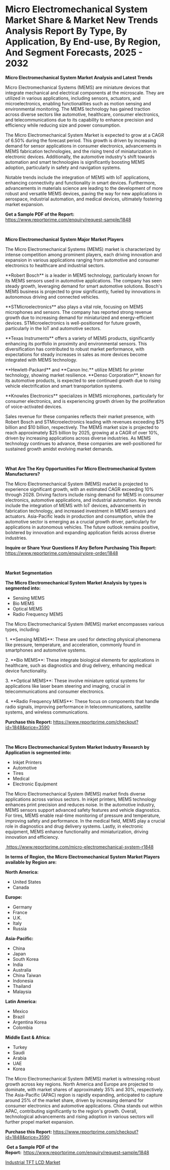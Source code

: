 <p><h1>Micro Electromechanical System Market Share & Market New Trends Analysis Report By Type, By Application, By End-use, By Region, And Segment Forecasts, 2025 - 2032</h1></p><p><strong>Micro Electromechanical System Market Analysis and Latest Trends</strong></p>
<p><p>Micro Electromechanical Systems (MEMS) are miniature devices that integrate mechanical and electrical components at the microscale. They are utilized in various applications, including sensors, actuators, and microelectronics, enabling functionalities such as motion sensing and environmental monitoring. The MEMS technology has gained traction across diverse sectors like automotive, healthcare, consumer electronics, and telecommunications due to its capability to enhance precision and efficiency while reducing size and power consumption.</p><p>The Micro Electromechanical System Market is expected to grow at a CAGR of 6.50% during the forecast period. This growth is driven by increasing demand for sensor applications in consumer electronics, advancements in MEMS fabrication technologies, and the rising trend of miniaturization in electronic devices. Additionally, the automotive industry's shift towards automation and smart technologies is significantly boosting MEMS adoption, particularly in safety and navigation systems.</p><p>Notable trends include the integration of MEMS with IoT applications, enhancing connectivity and functionality in smart devices. Furthermore, advancements in materials science are leading to the development of more robust and versatile MEMS devices, paving the way for new applications in aerospace, industrial automation, and medical devices, ultimately fostering market expansion.</p></p>
<p><strong>Get a Sample PDF of the Report:&nbsp;</strong> <a href="https://www.reportprime.com/enquiry/request-sample/1848?utm_campaign=2450&utm_medium=2&utm_source=Github&utm_content=ia&utm_term=18032025&utm_id=micro-electromechanical-system">https://www.reportprime.com/enquiry/request-sample/1848</a></p>
<p>&nbsp;</p>
<p><strong>Micro Electromechanical System Major Market Players</strong></p>
<p><p>The Micro Electromechanical Systems (MEMS) market is characterized by intense competition among prominent players, each driving innovation and expansion in various applications ranging from automotive and consumer electronics to healthcare and industrial sectors.</p><p>**Robert Bosch** is a leader in MEMS technology, particularly known for its MEMS sensors used in automotive applications. The company has seen steady growth, leveraging demand for smart automotive solutions. Bosch's MEMS business is projected to grow significantly, fueled by innovations in autonomous driving and connected vehicles.</p><p>**STMicroelectronics** also plays a vital role, focusing on MEMS microphones and sensors. The company has reported strong revenue growth due to increasing demand for miniaturized and energy-efficient devices. STMicroelectronics is well-positioned for future growth, particularly in the IoT and automotive sectors.</p><p>**Texas Instruments** offers a variety of MEMS products, significantly enhancing its portfolio in proximity and environmental sensors. This diversification has contributed to robust market performance, with expectations for steady increases in sales as more devices become integrated with MEMS technology.</p><p>**Hewlett-Packard** and **Canon Inc.** utilize MEMS for printer technology, showing market resilience. **Denso Corporation**, known for its automotive products, is expected to see continued growth due to rising vehicle electrification and smart transportation systems.</p><p>**Knowles Electronics** specializes in MEMS microphones, particularly for consumer electronics, and is experiencing growth driven by the proliferation of voice-activated devices.</p><p>Sales revenue for these companies reflects their market presence, with Robert Bosch and STMicroelectronics leading with revenues exceeding $75 billion and $10 billion, respectively. The MEMS market size is projected to reach approximately $25 billion by 2025, growing at a CAGR of over 10%, driven by increasing applications across diverse industries. As MEMS technology continues to advance, these companies are well-positioned for sustained growth amidst evolving market demands.</p></p>
<p>&nbsp;</p>
<p><strong>What Are The Key Opportunities For Micro Electromechanical System Manufacturers?</strong></p>
<p><p>The Micro Electromechanical System (MEMS) market is projected to experience significant growth, with an estimated CAGR exceeding 10% through 2028. Driving factors include rising demand for MEMS in consumer electronics, automotive applications, and industrial automation. Key trends include the integration of MEMS with IoT devices, advancements in fabrication technology, and increased investment in MEMS sensors and actuators. Asia-Pacific leads in production and consumption, while the automotive sector is emerging as a crucial growth driver, particularly for applications in autonomous vehicles. The future outlook remains positive, bolstered by innovation and expanding application fields across diverse industries.</p></p>
<p><strong>Inquire or Share Your Questions If Any Before Purchasing This Report:</strong> <a href="https://www.reportprime.com/enquiry/pre-order/1848?utm_campaign=2450&utm_medium=2&utm_source=Github&utm_content=ia&utm_term=18032025&utm_id=micro-electromechanical-system">https://www.reportprime.com/enquiry/pre-order/1848</a></p>
<p>&nbsp;</p>
<p><strong>Market Segmentation</strong></p>
<p><strong>The Micro Electromechanical System Market Analysis by types is segmented into:</strong></p>
<p><ul><li>Sensing MEMS</li><li>Bio MEMS</li><li>Optical MEMS</li><li>Radio Frequency MEMS</li></ul></p>
<p><p>The Micro Electromechanical System (MEMS) market encompasses various types, including:</p><p>1. **Sensing MEMS**: These are used for detecting physical phenomena like pressure, temperature, and acceleration, commonly found in smartphones and automotive systems.</p><p>2. **Bio MEMS**: These integrate biological elements for applications in healthcare, such as diagnostics and drug delivery, enhancing medical device functionality.</p><p>3. **Optical MEMS**: These involve miniature optical systems for applications like laser beam steering and imaging, crucial in telecommunications and consumer electronics.</p><p>4. **Radio Frequency MEMS**: These focus on components that handle radio signals, improving performance in telecommunications, satellite systems, and wireless communications.</p></p>
<p><strong>Purchase this Report:&nbsp;</strong><a href="https://www.reportprime.com/checkout?id=1848&price=3590&utm_campaign=2450&utm_medium=2&utm_source=Github&utm_content=ia&utm_term=18032025&utm_id=micro-electromechanical-system">https://www.reportprime.com/checkout?id=1848&price=3590</a></p>
<p>&nbsp;</p>
<p><strong>The Micro Electromechanical System Market Industry Research by Application is segmented into:</strong></p>
<p><ul><li>Inkjet Printers</li><li>Automotive</li><li>Tires</li><li>Medical</li><li>Electronic Equipment</li></ul></p>
<p><p>The Micro Electromechanical System (MEMS) market finds diverse applications across various sectors. In inkjet printers, MEMS technology enhances print precision and reduces noise. In the automotive industry, MEMS sensors support advanced safety features and vehicle diagnostics. For tires, MEMS enable real-time monitoring of pressure and temperature, improving safety and performance. In the medical field, MEMS play a crucial role in diagnostics and drug delivery systems. Lastly, in electronic equipment, MEMS enhance functionality and miniaturization, driving innovation and efficiency.</p></p>
<p><a href="https://www.reportprime.com/micro-electromechanical-system-r1848?utm_campaign=2450&utm_medium=2&utm_source=Github&utm_content=ia&utm_term=18032025&utm_id=micro-electromechanical-system">&nbsp;https://www.reportprime.com/micro-electromechanical-system-r1848</a></p>
<p><strong>In terms of Region, the Micro Electromechanical System Market Players available by Region are:</strong></p>
<p>
    <p> <strong> North America: </strong>
        <ul>
            <li>United States</li>
            <li>Canada</li>
        </ul>
        </p> 
    <p> <strong> Europe: </strong>
        <ul>
            <li>Germany</li>
            <li>France</li>
            <li>U.K.</li>
            <li>Italy</li>
            <li>Russia</li>
        </ul>
        </p> 
    <p> <strong> Asia-Pacific: </strong>
        <ul>
            <li>China</li>
            <li>Japan</li>
            <li>South Korea</li>
            <li>India</li>
            <li>Australia</li>
            <li>China Taiwan</li>
            <li>Indonesia</li>
            <li>Thailand</li>
            <li>Malaysia</li>
        </ul>
        </p> 
    <p> <strong> Latin America: </strong>
        <ul>
            <li>Mexico</li>
            <li>Brazil</li>
            <li>Argentina Korea</li>
            <li>Colombia</li>
        </ul>
        </p> 
    <p> <strong> Middle East & Africa: </strong>
        <ul>
            <li>Turkey</li>
            <li>Saudi</li>
            <li>Arabia</li>
            <li>UAE</li>
            <li>Korea</li>
        </ul>
    </p>
    </p>
<p><p>The Micro Electromechanical System (MEMS) market is witnessing robust growth across key regions. North America and Europe are projected to dominate, with market shares of approximately 35% and 30%, respectively. The Asia-Pacific (APAC) region is rapidly expanding, anticipated to capture around 25% of the market share, driven by increasing demand for consumer electronics and automotive applications. China stands out within APAC, contributing significantly to the region's growth. Overall, technological advancements and rising adoption in various sectors will further propel market expansion.</p></p>
<p><strong>Purchase this Report: </strong><a href="https://www.reportprime.com/checkout?id=1848&price=3590&utm_campaign=2450&utm_medium=2&utm_source=Github&utm_content=ia&utm_term=18032025&utm_id=micro-electromechanical-system">https://www.reportprime.com/checkout?id=1848&price=3590</a></p>
<p>&nbsp;<strong>Get a Sample PDF of the Report:&nbsp;&nbsp;</strong><a href="https://www.reportprime.com/enquiry/request-sample/1848?utm_campaign=2450&utm_medium=2&utm_source=Github&utm_content=ia&utm_term=18032025&utm_id=micro-electromechanical-system">https://www.reportprime.com/enquiry/request-sample/1848</a></p>
<p><strong></strong></p>
<p><p><a href="https://github.com/awwqamet/Market-Research-Report-List-1/blob/main/industrial-tft-lcd-market.md?utm_campaign=2450&utm_medium=2&utm_source=Github&utm_content=ia&utm_term=18032025&utm_id=micro-electromechanical-system">Industrial TFT LCD Market</a></p></p>
